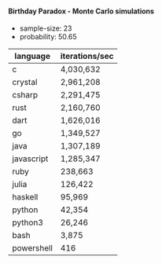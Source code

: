 #### Birthday Paradox - Monte Carlo simulations

* sample-size: 23
* probability: 50.65

language | iterations/sec
|--|--|
c|4,030,632
crystal|2,961,208
csharp|2,291,475
rust|2,160,760
dart|1,626,016
go|1,349,527
java|1,307,189
javascript|1,285,347
ruby|238,663
julia|126,422
haskell|95,969
python|42,354
python3|26,246
bash|3,875
powershell|416